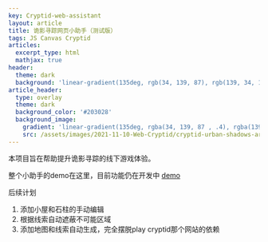 ```yaml
---
key: Cryptid-web-assistant
layout: article
title: 诡影寻踪网页小助手（测试版）
tags: JS Canvas Cryptid
articles:
  excerpt_type: html
  mathjax: true
header:
  theme: dark
  background: 'linear-gradient(135deg, rgb(34, 139, 87), rgb(139, 34, 139))'
article_header:
  type: overlay
  theme: dark
  background_color: '#203028'
  background_image:
    gradient: 'linear-gradient(135deg, rgba(34, 139, 87 , .4), rgba(139, 34, 139, .4))'
    src: /assets/images/2021-11-10-Web-Cryptid/cryptid-urban-shadows-artwork.jpg
---
```


本项目旨在帮助提升诡影寻踪的线下游戏体验。
<!--more-->

整个小助手的demo在这里，目前功能仍在开发中
[demo](/assets/vue_proj/cryptid/index.html)

后续计划

1. 添加小屋和石柱的手动编辑
2. 根据线索自动遮蔽不可能区域
3. 添加地图和线索自动生成，完全摆脱play cryptid那个网站的依赖